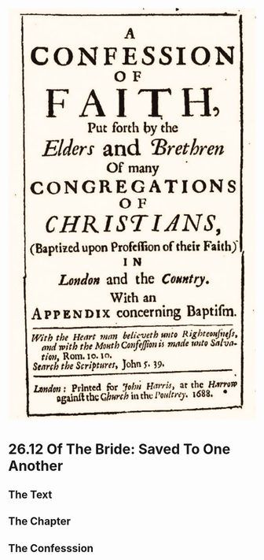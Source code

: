<img class="intro-right" src="art-1689.png">

# 26.12 Of The Bride: Saved To One Another

## The Text

## The Chapter

## The Confesssion


